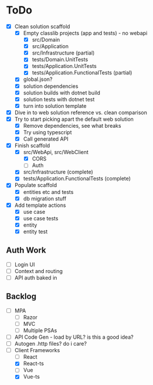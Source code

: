 # ToDo

- [x] Clean solution scaffold
  - [x] Empty classlib projects (app and tests) - no webapi
    - [x] src/Domain
    - [x] src/Application
    - [x] src/Infrastructure (partial)
    - [x] tests/Domain.UnitTests
    - [x] tests/Application.UnitTests
    - [x] tests/Application.FunctionalTests (partial)
  - [x] global.json?
  - [x] solution dependencies
  - [x] solution builds with dotnet build
  - [x] solution tests with dotnet test
  - [x] turn into solution template
- [x] Dive in to web solution reference vs. clean comparison
- [x] Try to start picking apart the default web solution
  - [x] Remove dependencies, see what breaks
  - [x] Try using typescript
  - [x] Call generated API
- [x] Finish scaffold
  - [x] src/WebApi, src/WebClient
    - [x] CORS
    - [ ] Auth
  - [x] src/Infrastructure (complete)
  - [x] tests/Application.FunctionalTests (complete)
- [x] Populate scaffold
  - [x] entities etc and tests
  - [x] db migration stuff
- [x] Add template actions
  - [x] use case
  - [x] use case tests
  - [x] entity
  - [x] entity test

## Auth Work

- [ ] Login UI
- [ ] Context and routing
- [ ] API auth baked in

## Backlog

- [ ] MPA
  - [ ] Razor
  - [ ] MVC
  - [ ] Multiple PSAs
- [ ] API Code Gen - load by URL? is this a good idea?
- [ ] Autogen .http files? do i care?
- [ ] Client Frameworks
  - [ ] React
  - [x] React-ts
  - [ ] Vue
  - [x] Vue-ts
